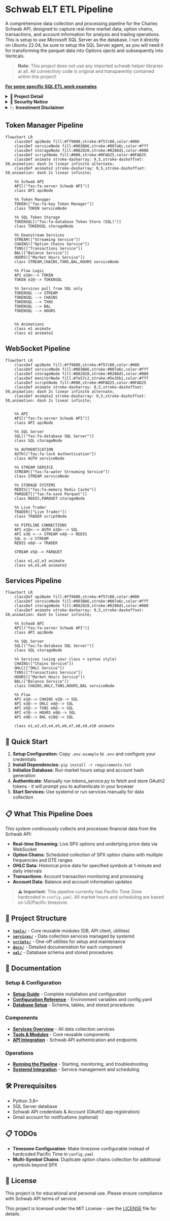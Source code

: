 # Schwab ELT ETL Pipeline

A comprehensive data collection and processing pipeline for the Charles Schwab API, designed to capture real-time market data, option chains, transactions, and account information for analysis and trading operations. This is setup to use Microsoft SQL Server as the database. I run it directly on Ubuntu 22.04, be sure to setup the SQL Server agent, as you will need it for transforming the parquet data into Options ojects and subsequently into Veritcals.

> **Note**: This project does not use any imported schwab helper libraries at all. All connectiviy code is original and transparently contained within this project!

**[For some specific SQL ETL work examples](docs/sql_server.md)**


<details>
<summary>🧬 <strong>Project Detail</strong></summary>

- Authentication Service (tokens_service.py)
  - Handled independent of all other services
  - Access Token Every 30 minutes (set by Schwab)
  - Refresh Token Every 7 days (set by Schwab)
  - Token Management
    - OAuth2 Authentication
    - Automatic Access Token Refresh
    - Token Storage in SQL
- Config and Secrets
  - Config.yaml for application settings
  - .env for sensitive information (credentials, account numbers)
- Live Data Collection Services
  - Streaming Service - Use this for high frequency tick by tick data (schwab_stream.py)
    - Cached Live Prices in Redis
    - Piped Directly into Parquet files
    - Real-time symbol and options data
    - Underlying price data is also stored in redis and parquet
    - Automatic reconnection and count monitoring (schwab_stream_monitor.py, schwab_stream_controller.py)
    - Currently configured for 0 DTE SPX options
    - Symbols and Subscription details are configurable in config.yaml
  - Option Chains Service - Use this for snapshot pulls of live data
    - Multiple collection frequencies (1-min, 5-min, 30-min)
    - Various DTE ranges
    - SPX focused (expandable to other symbols)
- Historic Data Collection Services
  - OHLC Service - Use this for pulling historic price data
    - 1-minute and daily data
    - Configurable symbols (config.yaml)
    - Stored procedure for data processing and transformation
- Account Data Services
  - Transactions Service - Use this for monitoring account transactions
    - Raw JSON storage for complete audit trail in SQL (stores all transactions)
    - Structured data processing for vertical/spreads in SQL (stores identified verticals)
  - Balances Service - Use this for monitoring account balances
    - Daily balance and position updates
    - Stored in SQL for analysis
  - Market Hours Service - Use this for monitoring market hours
    - Updates market hours data in SQL
    - Provides foundation for other services' scheduling
</details>

<details>
<summary>🔐 <strong>Security Notice</strong></summary>

This system is designed for private use only. It is your sole responsibility to secure your data collection environment. At a minimum:

* **Do not expose any ports publicly.**
* Avoid direct remote access to this system from outside your local or VPN network.
* All services should be protected by firewall rules and run under restricted service accounts.
* Use `.env` files responsibly and never commit them to version control.
* Monitor your logs and token usage regularly for any unauthorized access.

> **This project assumes a hardened and secured deployment environment. Improper setup may expose sensitive account or trading data. Use at your own risk.**

</details>

<details>
<summary>📉 <strong>Investment Disclaimer</strong></summary>

This software is provided for educational and analytical purposes only. It is **not intended as financial advice or a trading recommendation**. Use of any data collected or strategies derived from this software is done solely at your own discretion and risk.

The author is not responsible for any financial losses, performance outcomes, or regulatory compliance issues arising from the use of this codebase.

</details>

## Token Manager Pipeline
```mermaid
flowchart LR
    classDef apiNode fill:#ff9800,stroke:#f57c00,color:#000
    classDef serviceNode fill:#003BA6,stroke:#007a6c,color:#fff
    classDef storageNode fill:#D82828,stroke:#0288d1,color:#000
    classDef scriptNode fill:#000,stroke:#0FAD25,color:#0FAD25
    classDef animate stroke-dasharray: 9,5,stroke-dashoffset: 50,animation: dash 2s linear infinite alternate;
    classDef animate2 stroke-dasharray: 9,5,stroke-dashoffset: 50,animation: dash 2s linear infinite;

    %% Schwab API
    API[("fas:fa-server Schwab API")]
    class API apiNode

    %% Token Manager
    TOKEN(["fas:fa-key Token Manager"])
    class TOKEN serviceNode

    %% SQL Token Storage
    TOKENSQL[("fas:fa-database Token Store (SQL)")]
    class TOKENSQL storageNode

    %% Downstream Services
    STREAM(["Streaming Service"])
    CHAINS(["Option Chains Service"])
    TXNS(["Transactions Service"])
    BAL(["Balance Service"])
    HOURS(["Market Hours Service"])
    class STREAM,CHAINS,TXNS,BAL,HOURS serviceNode

    %% Flow Logic
    API e1@<--> TOKEN
    TOKEN e2@--> TOKENSQL

    %% Services pull from SQL only
    TOKENSQL --> STREAM
    TOKENSQL --> CHAINS
    TOKENSQL --> TXNS
    TOKENSQL --> BAL
    TOKENSQL --> HOURS


    %% Animations
    class e1 animate
    class e2 animate2

```
## WebSocket Pipeline
```mermaid
flowchart LR
    classDef apiNode fill:#ff9800,stroke:#f57c00,color:#000
    classDef serviceNode fill:#003BA6,stroke:#007a6c,color:#fff
    classDef storageNode fill:#D82828,stroke:#0288d1,color:#000
    classDef monitorNode fill:#7e57c2,stroke:#5e35b1,color:#fff
    classDef scriptNode fill:#000,stroke:#0FAD25,color:#0FAD25
    classDef animate stroke-dasharray: 9,5,stroke-dashoffset: 50,animation: dash 2s linear infinite alternate;
    classDef animate2 stroke-dasharray: 9,5,stroke-dashoffset: 50,animation: dash 2s linear infinite;
    

    %% API
    API[("fas:fa-server Schwab API")]
    class API apiNode

    %% SQL Server
    SQL[("fas:fa-database SQL Server")]
    class SQL storageNode

    %% AUTHENTICATION
    AUTH(["fas:fa-lock Authentication"])
    class AUTH serviceNode

    %% STREAM SERVICE
    STREAM(["fas:fa-water Streaming Service"])
    class STREAM serviceNode

    %% STORAGE SYSTEMS
    REDIS[("fas:fa-memory Redis Cache")]
    PARQUET[("fas:fa-save Parquet")]
    class REDIS,PARQUET storageNode

    %% Live Trader
    TRADER(["Live Trader"])
    class TRADER scriptNode

    %% PIPELINE CONNECTIONS
    API e1@<--> AUTH e2@<--> SQL
    API e3@ <--> STREAM e4@--> REDIS
    SQL o--o STREAM
    REDIS e6@--> TRADER
    
    STREAM e5@--> PARQUET
    
    class e1,e2,e3 animate
    class e4,e5,e6 animate2
```

## Services Pipeline
```mermaid
flowchart LR
    classDef apiNode fill:#ff9800,stroke:#f57c00,color:#000
    classDef serviceNode fill:#003BA6,stroke:#007a6c,color:#fff
    classDef storageNode fill:#D82828,stroke:#0288d1,color:#000
    classDef animate stroke-dasharray: 9,5,stroke-dashoffset: 50,animation: dash 5s linear infinite;

    %% Schwab API
    API[("fas:fa-server Schwab API")]
    class API apiNode

    %% SQL Server
    SQL[("fas:fa-database SQL Server")]
    class SQL storageNode

    %% Services (using your class + syntax style)
    CHAINS(["Chains Service"])
    OHLC(["OHLC Service"])
    TXNS(["Transactions Service"])
    HOURS(["Market Hours Service"])
    BAL(["Balance Service"])
    class CHAINS,OHLC,TXNS,HOURS,BAL serviceNode

    %% Flow
    API e1@--> CHAINS e2@--> SQL
    API e3@--> OHLC e4@--> SQL
    API e5@--> TXNS e6@--> SQL
    API e7@--> HOURS e8@--> SQL
    API e9@--> BAL e10@--> SQL

    class e1,e2,e3,e4,e5,e6,e7,e8,e9,e10 animate
```

## 🚀 Quick Start

1. **Setup Configuration**: Copy `.env.example` to `.env` and configure your credentials
2. **Install Dependencies**: `pip install -r requirements.txt`
3. **Initialize Database**: Run market hours setup and account hash generation
4. **Authenticate**: Manually run tokens_service.py to fetch and store OAuth2 tokens - it will prompt you to authenticate in your browser
5. **Start Services**: Use systemd or run services manually for data collection

## 📋 What This Pipeline Does

This system continuously collects and processes financial data from the Schwab API:

- **Real-time Streaming**: Live SPX options and underlying price data via WebSocket
- **Option Chains**: Scheduled collection of SPX option chains with multiple frequencies and DTE ranges
- **OHLC Data**: Historical price data for specified symbols at 1-minute and daily intervals
- **Transactions**: Account transaction monitoring and processing
- **Account Data**: Balance and account information updates


> **⚠️ Important**: This pipeline currently has Pacific Time Zone hardcoded in `config.yaml`. All market hours and scheduling are based on US/Pacific timezone.

## 📁 Project Structure

- **[`tools/`](docs/tools.md)** - Core reusable modules (DB, API client, utilities)
- **[`services/`](docs/services.md)** - Data collection services managed by systemd
- **[`scripts/`](docs/scripts.md)** - One-off utilities for setup and maintenance
- **[`docs/`](docs/)** - Detailed documentation for each component
- **[`sql/`](docs/database.md)** - Database schema and stored procedures

## 📖 Documentation

### Setup & Configuration
- **[Setup Guide](docs/setup.md)** - Complete installation and configuration
- **[Configuration Reference](docs/configuration.md)** - Environment variables and config.yaml
- **[Database Setup](docs/database.md)** - Schema, tables, and stored procedures

### Components
- **[Services Overview](docs/services.md)** - All data collection services
- **[Tools & Modules](docs/tools.md)** - Core reusable components
- **[API Integration](docs/api.md)** - Schwab API authentication and endpoints

### Operations
- **[Running the Pipeline](docs/operations.md)** - Starting, monitoring, and troubleshooting
- **[Systemd Integration](docs/systemd.md)** - Service management and scheduling

## 🛠️ Prerequisites

- Python 3.8+
- SQL Server database
- Schwab API credentials & Account (OAuth2 app registration)
- Gmail account for notifications (optional)

## 📋 TODOs

- **Timezone Configuration**: Make timezone configurable instead of hardcoded Pacific Time in `config.yaml`
- **Multi-Symbol Chains**: Duplicate option chains collection for additional symbols beyond SPX

## 📝 License

This project is for educational and personal use. Please ensure compliance with Schwab API terms of service.

This project is licensed under the MIT License - see the [LICENSE](./docs/LICENSE) file for details.


